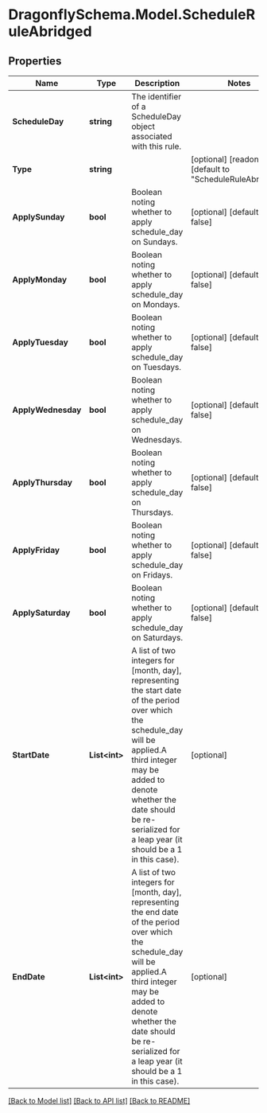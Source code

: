 
# DragonflySchema.Model.ScheduleRuleAbridged

## Properties

Name | Type | Description | Notes
------------ | ------------- | ------------- | -------------
**ScheduleDay** | **string** | The identifier of a ScheduleDay object associated with this rule. | 
**Type** | **string** |  | [optional] [readonly] [default to "ScheduleRuleAbridged"]
**ApplySunday** | **bool** | Boolean noting whether to apply schedule_day on Sundays. | [optional] [default to false]
**ApplyMonday** | **bool** | Boolean noting whether to apply schedule_day on Mondays. | [optional] [default to false]
**ApplyTuesday** | **bool** | Boolean noting whether to apply schedule_day on Tuesdays. | [optional] [default to false]
**ApplyWednesday** | **bool** | Boolean noting whether to apply schedule_day on Wednesdays. | [optional] [default to false]
**ApplyThursday** | **bool** | Boolean noting whether to apply schedule_day on Thursdays. | [optional] [default to false]
**ApplyFriday** | **bool** | Boolean noting whether to apply schedule_day on Fridays. | [optional] [default to false]
**ApplySaturday** | **bool** | Boolean noting whether to apply schedule_day on Saturdays. | [optional] [default to false]
**StartDate** | **List&lt;int&gt;** | A list of two integers for [month, day], representing the start date of the period over which the schedule_day will be applied.A third integer may be added to denote whether the date should be re-serialized for a leap year (it should be a 1 in this case). | [optional] 
**EndDate** | **List&lt;int&gt;** | A list of two integers for [month, day], representing the end date of the period over which the schedule_day will be applied.A third integer may be added to denote whether the date should be re-serialized for a leap year (it should be a 1 in this case). | [optional] 

[[Back to Model list]](../README.md#documentation-for-models)
[[Back to API list]](../README.md#documentation-for-api-endpoints)
[[Back to README]](../README.md)

